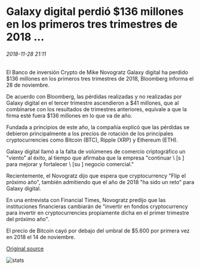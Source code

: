 # Galaxy digital perdió $136 millones en los primeros tres trimestres de 2018 ...

###### 2018-11-28 21:11

El Banco de inversión Crypto de Mike Novogratz Galaxy digital ha perdido $136 millones en los primeros tres trimestres de 2018, Bloomberg informa el 28 de noviembre.

De acuerdo con Bloomberg, las pérdidas realizadas y no realizadas por Galaxy digital en el tercer trimestre ascendieron a $41 millones, que al combinarse con los resultados de trimestres anteriores, equivale a que la firma esté fuera $136 millones en lo que va de año.

Fundada a principios de este año, la compañía explicó que las pérdidas se debieron principalmente a los precios de rotación de los principales cryptocurrencies como Bitcoin (BTC), Ripple (XRP) y Ethereum (ETH).

Galaxy digital llamó a la falta de volúmenes de comercio criptográfico un "viento" al éxito, al tiempo que afirmaba que la empresa "continuar \ [s \] para mejorar y fortalecer \ [su \] negocio comercial."

Recientemente, el Novogratz dijo que espera que cryptocurrency "Flip el próximo año", también admitiendo que el año de 2018 "ha sido un reto" para Galaxy digital.

En una entrevista con Financial Times, Novogratz predijo que las instituciones financieras cambiarán de "invertir en fondos cryptocurrency para invertir en cryptocurrencies propiamente dicha en el primer trimestre del próximo año".

El precio de Bitcoin cayó por debajo del umbral de $5.600 por primera vez en 2018 el 14 de noviembre.

[Original source](https://cointelegraph.com/news/galaxy-digital-lost-136-million-in-the-first-three-quarters-of-2018)

![stats](https://c.statcounter.com/11760860/0/a89fa40b/1/ "stats")